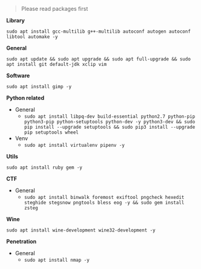> Please read packages first

**Library**

`sudo apt install gcc-multilib g++-multilib autoconf autogen autoconf libtool automake -y`

**General**

`sudo apt update && sudo apt upgrade && sudo apt full-upgrade && sudo apt install git default-jdk xclip vim`

**Software**

`sudo apt install gimp -y`

**Python related**

  * General
    * `sudo apt install libpq-dev build-essential python2.7 python-pip python3-pip python-setuptools python-dev -y python3-dev && sudo pip install --upgrade setuptools && sudo pip3 install --upgrade pip setuptools wheel`
  * Venv
    * `sudo apt install virtualenv pipenv -y`

**Utils**

`sudo apt install ruby gem -y`

**CTF** 

  * General
    * `sudo apt install binwalk foremost exiftool pngcheck hexedit steghide stegsnow pngtools bless eog -y && sudo gem install zsteg`  

**Wine**

`sudo apt install wine-development wine32-development -y`

**Penetration**

  * General
    * `sudo apt install nmap -y`

